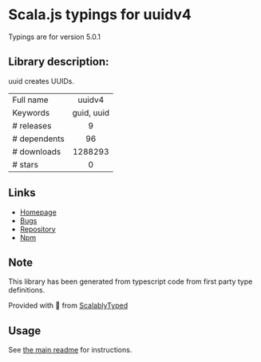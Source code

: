 
# Scala.js typings for uuidv4

Typings are for version 5.0.1

## Library description:
uuid creates UUIDs.

|                    |                 |
| ------------------ | :-------------: |
| Full name          | uuidv4 |
| Keywords           | guid, uuid |
| # releases         | 9 |
| # dependents       | 96 |
| # downloads        | 1288293 |
| # stars            | 0 |

## Links
- [Homepage](https://github.com/thenativeweb/uuidv4#readme)
- [Bugs](https://github.com/thenativeweb/uuidv4/issues)
- [Repository](https://github.com/thenativeweb/uuidv4)
- [Npm](https://www.npmjs.com/package/uuidv4)
    


## Note
This library has been generated from typescript code from first party type definitions.

Provided with :purple_heart: from [ScalablyTyped](https://github.com/oyvindberg/ScalablyTyped)

## Usage
See [the main readme](../../readme.md) for instructions.


